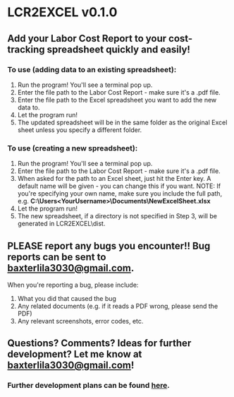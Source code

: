 # LCR2EXCEL v0.1.0
## Add your Labor Cost Report to your cost-tracking spreadsheet quickly and easily!

### To use (adding data to an existing spreadsheet):
1. Run the program! You'll see a terminal pop up.
2. Enter the file path to the Labor Cost Report - make sure it's a .pdf file.
3. Enter the file path to the Excel spreadsheet you want to add the new data to.
4. Let the program run!
5. The updated spreadsheet will be in the same folder as the original Excel sheet unless you specify a different folder.

### To use (creating a new spreadsheet):
1. Run the program! You'll see a terminal pop up.
2. Enter the file path to the Labor Cost Report - make sure it's a .pdf file.
3. When asked for the path to an Excel sheet, just hit the Enter key. A default name will be given - you can change this if you want. NOTE: If you're specifying your own name, make sure you include the full path, e.g. **C:\Users\<YourUsername>\Documents\NewExcelSheet.xlsx**
4. Let the program run!
5. The new spreadsheet, if a directory is not specified in Step 3, will be generated in LCR2EXCEL\dist\.

## PLEASE report any bugs you encounter!! Bug reports can be sent to baxterlila3030@gmail.com.
When you're reporting a bug, please include:
1. What you did that caused the bug
2. Any related documents (e.g. if it reads a PDF wrong, please send the PDF)
3. Any relevant screenshots, error codes, etc.

## Questions? Comments? Ideas for further development? Let me know at **baxterlila3030@gmail.com**!
### Further development plans can be found [here](https://trello.com/b/dQQqO0qh/lcr2excel).
